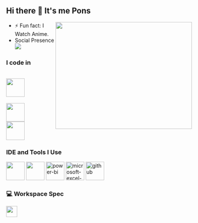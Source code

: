 ## Hi there 👋 It's me Pons


<img align="right" width="370" height="290" src="https://i.pinimg.com/originals/47/f0/34/47f0342cec72b800463bf003eac1257e.gif">

- ⚡ Fun fact: I Watch Anime.
- Social Presence
<br /> [<img src="https://img.shields.io/badge/LinkedIn-0077B5?style=for-the-badge&logo=linkedin&logoColor=white" />](https://www.linkedin.com/in/ponvishnu02/) <br/> 

### I code in
<br/>  <img height="50" width="50" src="https://img.icons8.com/color/48/000000/java-coffee-cup-logo.png" /> <br/> 
 <br/> <img height="50" width="50" src="https://img.icons8.com/color/48/000000/html-5.png" />   <br/> 
 <img height="50" width="50" src="https://img.icons8.com/color/48/000000/mysql-logo.png"/> 
 
### IDE and Tools I Use
<img height="50" width="50" src="https://img.icons8.com/color/48/000000/visual-studio-code-2019.png"/>  
<img height="50" width="50" src="https://img.icons8.com/color/50/000000/git.png"/>  
<img width="50" height="50" src="https://img.icons8.com/color/48/power-bi.png" alt="power-bi"/>
<img width="50" height="50" src="https://img.icons8.com/color/48/microsoft-excel-2019--v1.png" alt="microsoft-excel-2019--v1"/>
<img width="50" height="50" src="https://img.icons8.com/fluency/48/github.png" alt="github"/>

### 💻 Workspace Spec
  <img height="30" src="https://img.shields.io/badge/AMD-Ryzen_5_5500U-ED1C24?style=for-the-badge&logo=amd&logoColor=white"/> 







         
